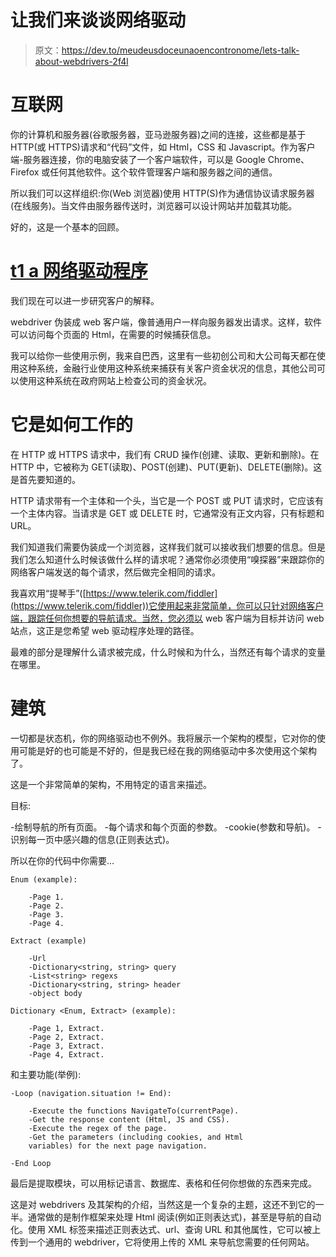 # 让我们来谈谈网络驱动

> 原文：<https://dev.to/meudeusdoceunaoencontronome/lets-talk-about-webdrivers-2f4l>

# 互联网

你的计算机和服务器(谷歌服务器，亚马逊服务器)之间的连接，这些都是基于 HTTP(或 HTTPS)请求和“代码”文件，如 Html，CSS 和 Javascript。作为客户端-服务器连接，你的电脑安装了一个客户端软件，可以是 Google Chrome、Firefox 或任何其他软件。这个软件管理客户端和服务器之间的通信。

所以我们可以这样组织:你(Web 浏览器)使用 HTTP(S)作为通信协议请求服务器(在线服务)。当文件由服务器传送时，浏览器可以设计网站并加载其功能。

好的，这是一个基本的回顾。

# [t1 a 网络驱动程序](#a-webdriver)

我们现在可以进一步研究客户的解释。

webdriver 伪装成 web 客户端，像普通用户一样向服务器发出请求。这样，软件可以访问每个页面的 Html，在需要的时候捕获信息。

我可以给你一些使用示例，我来自巴西，这里有一些初创公司和大公司每天都在使用这种系统，金融行业使用这种系统来捕获有关客户资金状况的信息，其他公司可以使用这种系统在政府网站上检查公司的资金状况。

# 它是如何工作的

在 HTTP 或 HTTPS 请求中，我们有 CRUD 操作(创建、读取、更新和删除)。在 HTTP 中，它被称为 GET(读取)、POST(创建)、PUT(更新)、DELETE(删除)。这是首先要知道的。

HTTP 请求带有一个主体和一个头，当它是一个 POST 或 PUT 请求时，它应该有一个主体内容。当请求是 GET 或 DELETE 时，它通常没有正文内容，只有标题和 URL。

我们知道我们需要伪装成一个浏览器，这样我们就可以接收我们想要的信息。但是我们怎么知道什么时候该做什么样的请求呢？通常你必须使用“嗅探器”来跟踪你的网络客户端发送的每个请求，然后做完全相同的请求。

我喜欢用“提琴手”([https://www.telerik.com/fiddler](https://www.telerik.com/fiddler))它使用起来非常简单，你可以只针对网络客户端，跟踪任何你想要的导航请求。当然，您必须以 web 客户端为目标并访问 web 站点，这正是您希望 web 驱动程序处理的路径。

最难的部分是理解什么请求被完成，什么时候和为什么，当然还有每个请求的变量在哪里。

# 建筑

一切都是状态机，你的网络驱动也不例外。我将展示一个架构的模型，它对你的使用可能是好的也可能是不好的，但是我已经在我的网络驱动中多次使用这个架构了。

这是一个非常简单的架构，不用特定的语言来描述。

目标:

-绘制导航的所有页面。
-每个请求和每个页面的参数。
-cookie(参数和导航)。
-识别每一页中感兴趣的信息(正则表达式)。

所以在你的代码中你需要...

```
Enum (example):

    -Page 1.
    -Page 2.
    -Page 3.
    -Page 4.

Extract (example)

    -Url
    -Dictionary<string, string> query
    -List<string> regexs
    -Dictionary<string, string> header
    -object body

Dictionary <Enum, Extract> (example):

    -Page 1, Extract.
    -Page 2, Extract.
    -Page 3, Extract.
    -Page 4, Extract. 
```

和主要功能(举例):

```
-Loop (navigation.situation != End):

    -Execute the functions NavigateTo(currentPage).
    -Get the response content (Html, JS and CSS).
    -Execute the regex of the page.
    -Get the parameters (including cookies, and Html         
    variables) for the next page navigation.

-End Loop 
```

最后是提取模块，可以用标记语言、数据库、表格和任何你想做的东西来完成。

这是对 webdrivers 及其架构的介绍，当然这是一个复杂的主题，这还不到它的一半。通常做的是制作框架来处理 Html 阅读(例如正则表达式)，甚至是导航的自动化。使用 XML 标签来描述正则表达式、url、查询 URL 和其他属性，它可以被上传到一个通用的 webdriver，它将使用上传的 XML 来导航您需要的任何网站。